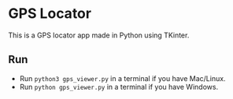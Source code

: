 # GPS Locator

This is a GPS locator app made in Python using TKinter.

## Run

- Run `python3 gps_viewer.py` in a terminal if you have Mac/Linux.
- Run `python gps_viewer.py` in a terminal if you have Windows.

